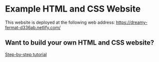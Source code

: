 # Example HTML and CSS Website

This website is deployed at the following web address:
https://dreamy-fermat-d336ab.netlify.com/

## Want to build your own HTML and CSS website?

[Step-by-step tutorial](https://github.com/sarahesbie/esbie-journal/blob/master/building-a-simple-website-with-html-and-css.md)

